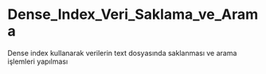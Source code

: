 # Dense_Index_Veri_Saklama_ve_Arama
 Dense index kullanarak verilerin text dosyasında saklanması ve arama işlemleri yapılması

